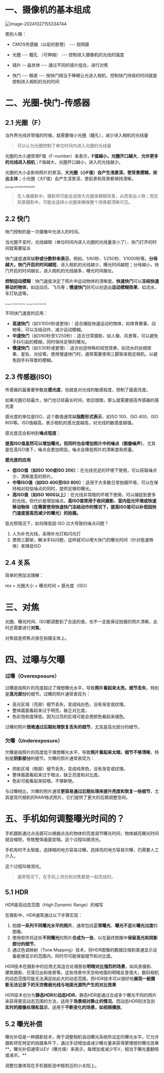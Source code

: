 # 一、摄像机的基本组成

![image-20241027155334744](01.认识摄影.assets/image-20241027155334744.png)

类别人眼：

- CMOS传感器（以前的胶卷） --- 视网膜

- 光圈 --- 瞳孔 （可伸缩）  ---  控制进入摄像机的光线的强度

- 镜片 -- 晶状体  ---  通过不同的镜片组合，进行对焦

  

- 快门 ---  眼皮 --- 按快门相当于睁眼让光进入相机，控制快门持续的时间就是控制进入相机的光的时间



# 二、光圈-快门-传感器

## 2.1 光圈（F）

当外界光线非常强的时候，就需要缩小光圈（瞳孔），减少进入相机的光线量

> 可以认为光圈控制了单位时间内进入光圈的光线量

光圈的大小通常用F值（F-number）来表示，**F值越小，光圈开口越大**，**允许更多的光线进入相机**；F值越大，光圈开口越小，进入的光线越少。

光圈的大小会影响照片的景深。**大光圈（小F值）会产生浅景深，使背景模糊，突出主体**；小光圈（大F值）会产生深景深，使前景和背景都保持清晰。

<img src="01.认识摄影.assets/image-20241027161535815.png" alt="image-20241027161535815" style="zoom: 50%;" />

> 在人像摄影中，摄影师可能会选择大光圈来模糊背景，从而突出人物；而在风景摄影中，可能会选择小光圈来确保整个场景都清晰可见。

## 2.2 快门

快门控制的是一次摄像中光进入的时间。

当光圈不变时，光线越暗（单位时间内进入光圈的光线量变小了），快门打开的时间就需要延长

快门速度通常**以秒或分数秒来表示**。例如，1/60秒、1/250秒、1/1000秒等。**分母越大，快门开启的时间越短**，进入相机的光线越少，曝光时间越短；分母越小，快门开启的时间越长，进入相机的光线越多，曝光时间越长。

**控制运动模糊**：快门速度决定了照片中运动物体的清晰度。**快速快门**可以**冻结快速移动的物体**，如运动员、飞鸟等；**慢速快门**则可以创造出**运动模糊效果**，如流水、车灯轨迹等。

<img src="01.认识摄影.assets/image-20241027161924358.png" alt="image-20241027161924358" style="zoom:33%;" />

<img src="01.认识摄影.assets/image-20241027161937499.png" alt="image-20241027161937499" style="zoom:33%;" />

不同快门速度的应用：

- **高速快门**（如1/1000秒或更快）：适合捕捉快速运动的物体，如体育赛事、动物等，可以冻结动作，减少运动模糊。
- **中速快门**（如1/60秒至1/250秒）：适合日常摄影，如人像、风景等，可以避免手抖引起的模糊，同时保持足够的曝光。
- **慢速快门**（如1/30秒或更慢）：适合创造特殊的视觉效果，如流水的丝绸效果、星轨、光绘等。使用慢速快门时，通常需要使用三脚架来稳定相机，以避免因手抖导致的模糊。

## 2.3 传感器(ISO)

传感器的最重要参数是**感光度**，也就是对光线的敏感程度，控制了画面亮度。

如果光圈已经最大，快门也已经最长时间，依旧很暗，那么就需要提高传感器的感光度

感光度的单位是ISO，这个数值通常**以指数形式表示**，如ISO 100、ISO 400、ISO 800等。ISO值越高，表示相机的感光度越高，对光线的敏感度越强。

感光度还会影响到**噪点程度**：

**提高ISO值虽然可以增加曝光，但同时也会增加照片中的噪点（图像噪声）**，尤其是在高ISO值下，噪点会更加明显。噪点会降低照片的清晰度和质量。

**感光度的应用**

- **低ISO值（如ISO 100或ISO 200）**：在光线充足的环境下使用，可以获取噪点少、清晰度高的照片。
- **中等ISO值（如ISO 400至ISO 800）**：适用于大多数日常拍摄环境，可以在保持相对较低噪点的同时，提供足够的曝光。
- **高ISO值（如ISO 1600以上）**：在光线非常暗的环境下使用，可以捕捉到更多的光线，但代价是增加噪点。**高ISO值常用于夜间摄影、室内低光环境或快速移动物体（在需要使用快速快门冻结动作的情况下，提高ISO值可以补偿因快门速度提高而减少的曝光）的拍摄。**

低光照情况下，如何降低因 ISO 过大导致的噪点问题？

1. 人为补充光线，采用补光灯和闪光灯
2. 使用三脚架，解决手抖问题，这样就可以增大快门的曝光时间（针对低速物体）来降低ISO

## 2.4 关系

简单的用加法理解：

res = 光圈大小 + 曝光时间 + 感光度（ISO）

# 三、对焦

光圈、曝光时间、ISO都调整到了合适的值，也不一定能保证拍摄的照片清晰，此时还需要进行**对焦**。

对焦就是把焦点放在拍摄主体上。

# 四、过曝与欠曝

### 过曝（Overexposure）

过曝是指照片的亮度超过了理想曝光水平，导致**照片看起来太亮，细节丢失**，特别是**高光部分**的细节。过曝的照片通常表现为：

- 高光区域（亮部）细节丢失，变成纯白色，没有渐变或纹理。
- 整体画面看起来过于明亮，缺乏对比度。
- 色彩饱和度降低，因为过亮的区域可能会使颜色看起来褪色。

过曝的照片**很难通过后期处理恢复丢失的细节**，尤其是高光部分的细节。



### 欠曝（Underexposure）

欠曝是指照片的亮度低于理想曝光水平，导致**照片看起来太暗，细节不够清晰**，特别是**阴影部分**的细节。欠曝的照片通常表现为：

- 阴影区域（暗部）细节丢失，变成纯黑色，没有渐变或纹理。
- 整体画面看起来过于暗淡，缺乏亮度和对比度。
- 色彩可能看起来较暗，不够鲜艳。

与过曝相比，欠曝的照片通常**更容易通过后期处理来提升亮度和恢复一些细节**，尤其是现代相机的RAW格式照片，它们提供了更大的后期调整空间。

# 五、手机如何调整曝光时间的？

手机摄影通过点击既可以根据点击的物体的亮度调节曝光时间，物体越亮曝光时间就会缩短，导致整体画面变暗。这个过程叫做测光。

手机有时不太智能，选择暗的地方容易过曝，选择亮的地方容易欠曝，仍需要人工介入。

这个过程叫做测光。

> 通常情况下，在手机上测光和对焦都是一起完成的。

## 5.1 HDR

HDR是高动态范围（High Dynamic Range）的缩写

在摄影中，HDR通常通过以下步骤实现：

1. 拍摄**一系列不同曝光水平的照片**，通常包括**正常曝光**、**曝光不足**和**曝光过度**的图像。
2. 使用软件将这些**不同曝光**的照片**合成为一张**，以在最终图像中**保留高光和阴影部分的细节**。
3. 通过色调映射（Tone Mapping）技术，将HDR图像的数据压缩到普通显示设备能够显示的范围内，同时尽可能保留细节和对比度。

HDR技术在摄影中的应用尤其适合处理那些**明暗对比强烈的场景**，如风景摄影、建筑摄影、日落日出和夜景等。这些场景中天空和地面的明暗反差很大，数码相机的动态范围可能无法满足如此大的动态范围，而HDR技术可以很好地**展现一般摄影无法记录下的天空微弱光线与地面光源所产生的对比效果**

HDR技术也分为**静态HDR**和**动态HDR**。静态HDR是通过合成多个曝光不同的照片来获得更高动态范围的方法，适用于**场景相对静止的情况**。而动态HDR则涉及到**实时的图像处理和显示**，适用于**不断变化的场景，如视频播放**。

## 5.2 曝光补偿

曝光补偿是一种摄影技术，用于调整相机自动曝光系统所设定的曝光水平。它允许摄影师在特定的拍摄条件下，通过手动增加或减少曝光量来获得更理想的曝光效果**。曝光补偿通常以EV（曝光值）来表示，每增加或减少1EV，相当于曝光量翻倍或减半。**

调整位置体现在手机摄影选中框附近的小太阳上。